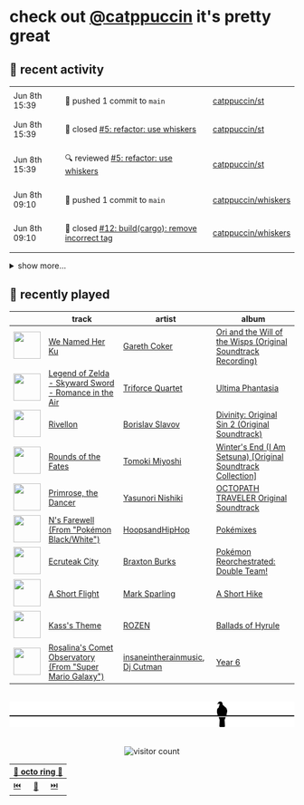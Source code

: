 # check out [@catppuccin](https://github.com/catppuccin) it's pretty great

## 📅 recent activity

<!-- SCRIPT:REPLACE:GITHUB -->
<table>
<tbody>
<tr>
<td><span title='2024-06-08T15:39:49+00:00'>Jun 8th 15:39</span></td>
<td>

🚢 pushed 1 commit to `main`

</td>
<td>

[catppuccin/st](https://github.com/catppuccin/st)

</td>
</tr>
<tr>
<td><span title='2024-06-08T15:39:48+00:00'>Jun 8th 15:39</span></td>
<td>

🎉 closed [#5: refactor: use whiskers](https://github.com/catppuccin/st/pull/5)

</td>
<td>

[catppuccin/st](https://github.com/catppuccin/st)

</td>
</tr>
<tr>
<td><span title='2024-06-08T15:39:25+00:00'>Jun 8th 15:39</span></td>
<td>

🔍 reviewed [#5: refactor: use whiskers](https://github.com/catppuccin/st/pull/5)

</td>
<td>

[catppuccin/st](https://github.com/catppuccin/st)

</td>
</tr>
<tr>
<td><span title='2024-06-08T09:10:16+00:00'>Jun 8th 09:10</span></td>
<td>

🚢 pushed 1 commit to `main`

</td>
<td>

[catppuccin/whiskers](https://github.com/catppuccin/whiskers)

</td>
</tr>
<tr>
<td><span title='2024-06-08T09:10:16+00:00'>Jun 8th 09:10</span></td>
<td>

🎉 closed [#12: build(cargo): remove incorrect tag](https://github.com/catppuccin/whiskers/pull/12)

</td>
<td>

[catppuccin/whiskers](https://github.com/catppuccin/whiskers)

</td>
</tr>
</tbody>
</table>

<details>
<summary>show more...</summary>
<table>
<tbody>
<tr>
<td><span title='2024-06-07T22:18:46+00:00'>Jun 7th 22:18</span></td>
<td>

💬 commented on [#16: Bat theme looks different than same theme in Helix?](https://github.com/catppuccin/bat/issues/16)

</td>
<td>

[catppuccin/bat](https://github.com/catppuccin/bat)

</td>
</tr>
<tr>
<td><span title='2024-06-07T19:23:07+00:00'>Jun 7th 19:23</span></td>
<td>

💬 commented on [#45: docs: update previews](https://github.com/catppuccin/helix/pull/45)

</td>
<td>

[catppuccin/helix](https://github.com/catppuccin/helix)

</td>
</tr>
<tr>
<td><span title='2024-06-07T19:14:32+00:00'>Jun 7th 19:14</span></td>
<td>

💬 commented on [#16: Bat theme looks different than same theme in Helix?](https://github.com/catppuccin/bat/issues/16)

</td>
<td>

[catppuccin/bat](https://github.com/catppuccin/bat)

</td>
</tr>
<tr>
<td><span title='2024-06-07T19:12:15+00:00'>Jun 7th 19:12</span></td>
<td>

🚢 pushed 1 commit to `main`

</td>
<td>

[catppuccin/helix](https://github.com/catppuccin/helix)

</td>
</tr>
<tr>
<td><span title='2024-06-07T19:12:14+00:00'>Jun 7th 19:12</span></td>
<td>

🎉 closed [#45: docs: update previews](https://github.com/catppuccin/helix/pull/45)

</td>
<td>

[catppuccin/helix](https://github.com/catppuccin/helix)

</td>
</tr>
<tr>
<td><span title='2024-06-07T19:12:11+00:00'>Jun 7th 19:12</span></td>
<td>

💬 commented on [#45: docs: update previews](https://github.com/catppuccin/helix/pull/45)

</td>
<td>

[catppuccin/helix](https://github.com/catppuccin/helix)

</td>
</tr>
<tr>
<td><span title='2024-06-07T19:10:24+00:00'>Jun 7th 19:10</span></td>
<td>

🚢 pushed 1 commit to `main`

</td>
<td>

[catppuccin/helix](https://github.com/catppuccin/helix)

</td>
</tr>
<tr>
<td><span title='2024-06-07T19:10:24+00:00'>Jun 7th 19:10</span></td>
<td>

🎉 closed [#46: feat: use blue html/xml tags](https://github.com/catppuccin/helix/pull/46)

</td>
<td>

[catppuccin/helix](https://github.com/catppuccin/helix)

</td>
</tr>
<tr>
<td><span title='2024-06-07T19:10:14+00:00'>Jun 7th 19:10</span></td>
<td>

🚀 opened [#46: feat: use blue html/xml tags](https://github.com/catppuccin/helix/pull/46)

</td>
<td>

[catppuccin/helix](https://github.com/catppuccin/helix)

</td>
</tr>
<tr>
<td><span title='2024-06-07T18:59:27+00:00'>Jun 7th 18:59</span></td>
<td>

🚢 pushed 1 commit to `main`

</td>
<td>

[catppuccin/helix](https://github.com/catppuccin/helix)

</td>
</tr>
<tr>
<td><span title='2024-06-07T18:59:27+00:00'>Jun 7th 18:59</span></td>
<td>

🎉 closed [#44: docs: update readme with whiskers instructions](https://github.com/catppuccin/helix/pull/44)

</td>
<td>

[catppuccin/helix](https://github.com/catppuccin/helix)

</td>
</tr>
<tr>
<td><span title='2024-06-07T18:57:57+00:00'>Jun 7th 18:57</span></td>
<td>

🚀 opened [#44: docs: update readme with whiskers instructions](https://github.com/catppuccin/helix/pull/44)

</td>
<td>

[catppuccin/helix](https://github.com/catppuccin/helix)

</td>
</tr>
<tr>
<td><span title='2024-06-07T18:54:27+00:00'>Jun 7th 18:54</span></td>
<td>

💬 commented on [#43: refactor: use whiskers](https://github.com/catppuccin/helix/pull/43)

</td>
<td>

[catppuccin/helix](https://github.com/catppuccin/helix)

</td>
</tr>
<tr>
<td><span title='2024-06-07T18:54:24+00:00'>Jun 7th 18:54</span></td>
<td>

🚢 pushed 1 commit to `main`

</td>
<td>

[catppuccin/helix](https://github.com/catppuccin/helix)

</td>
</tr>
<tr>
<td><span title='2024-06-07T18:54:23+00:00'>Jun 7th 18:54</span></td>
<td>

🎉 closed [#43: refactor: use whiskers](https://github.com/catppuccin/helix/pull/43)

</td>
<td>

[catppuccin/helix](https://github.com/catppuccin/helix)

</td>
</tr>
</tbody>
</table>
</details>
<!-- SCRIPT:REPLACE:GITHUB -->

## 🎵 recently played

<!-- SCRIPT:REPLACE:SPOTIFY -->
| | track | artist | album |
| - | - | - | - |
| <img src="https://i.scdn.co/image/ab67616d00004851c20c278a68424850767e4d9e" width="48" height="48"> | [We Named Her Ku](https://open.spotify.com/track/0Lw2KPwXMK2zP96WVpcFYu) | [Gareth Coker](https://open.spotify.com/artist/1I9Hqy4QnMyVhZwRM2r41B) | [Ori and the Will of the Wisps (Original Soundtrack Recording)](https://open.spotify.com/track/0Lw2KPwXMK2zP96WVpcFYu) |
| <img src="https://i.scdn.co/image/ab67616d0000485124451f3b9672338f2b6f0aa6" width="48" height="48"> | [Legend of Zelda - Skyward Sword - Romance in the Air](https://open.spotify.com/track/11RGaLRaPh7mo5LyvoMYPs) | [Triforce Quartet](https://open.spotify.com/artist/094Eb3gQkbFFT4seoZoMaS) | [Ultima Phantasia](https://open.spotify.com/track/11RGaLRaPh7mo5LyvoMYPs) |
| <img src="https://i.scdn.co/image/ab67616d0000485119394be1b5c9da06e6fe6787" width="48" height="48"> | [Rivellon](https://open.spotify.com/track/7EVmjwaUVwhepnIpSUZMKh) | [Borislav Slavov](https://open.spotify.com/artist/7Fl4F5eJRtPMEl3jTYMUQt) | [Divinity: Original Sin 2 (Original Soundtrack)](https://open.spotify.com/track/7EVmjwaUVwhepnIpSUZMKh) |
| <img src="https://i.scdn.co/image/ab67616d0000485108ef8f213c161fa5b8d5b4f6" width="48" height="48"> | [Rounds of the Fates](https://open.spotify.com/track/6DxZID6t2f6ODzijWNd2g1) | [Tomoki Miyoshi](https://open.spotify.com/artist/2OAgpK4uA8zE1zSoqhuiim) | [Winter's End (I Am Setsuna) [Original Soundtrack Collection]](https://open.spotify.com/track/6DxZID6t2f6ODzijWNd2g1) |
| <img src="https://i.scdn.co/image/ab67616d00004851a9509557a1a0b0c61a2bbbbe" width="48" height="48"> | [Primrose, the Dancer](https://open.spotify.com/track/2fuYp1ANBbAjVA2sgx9npb) | [Yasunori Nishiki](https://open.spotify.com/artist/0Ph31fnwwrbxz5d7mEE1Zv) | [OCTOPATH TRAVELER Original Soundtrack](https://open.spotify.com/track/2fuYp1ANBbAjVA2sgx9npb) |
| <img src="https://i.scdn.co/image/ab67616d000048518364180fe688c54b47a895c9" width="48" height="48"> | [N's Farewell (From "Pokémon Black/White")](https://open.spotify.com/track/152LfpO2t7VhF2NfuJEsH4) | [HoopsandHipHop](https://open.spotify.com/artist/6doBPcAt2vxQmvbcmNxMmc) | [Pokémixes](https://open.spotify.com/track/152LfpO2t7VhF2NfuJEsH4) |
| <img src="https://i.scdn.co/image/ab67616d0000485172a15f5ce99b6ba4aa68b9f8" width="48" height="48"> | [Ecruteak City](https://open.spotify.com/track/4Q28DqNxUjuZ5s3AH1xA1R) | [Braxton Burks](https://open.spotify.com/artist/1U2GH2NLt30RW9bnJEvcgM) | [Pokémon Reorchestrated: Double Team!](https://open.spotify.com/track/4Q28DqNxUjuZ5s3AH1xA1R) |
| <img src="https://i.scdn.co/image/ab67616d00004851dd8b4524d928f403c7042940" width="48" height="48"> | [A Short Flight](https://open.spotify.com/track/4Tdy3IcxqAjii4zav9e8AJ) | [Mark Sparling](https://open.spotify.com/artist/512N8AirvONRHLLZg5cjC0) | [A Short Hike](https://open.spotify.com/track/4Tdy3IcxqAjii4zav9e8AJ) |
| <img src="https://i.scdn.co/image/ab67616d00004851826bb8027b667ca05e120261" width="48" height="48"> | [Kass's Theme](https://open.spotify.com/track/5XZcXfoS6IAiErcvGT2qhx) | [ROZEN](https://open.spotify.com/artist/1uca08INg3Te4jR7g1khYN) | [Ballads of Hyrule](https://open.spotify.com/track/5XZcXfoS6IAiErcvGT2qhx) |
| <img src="https://i.scdn.co/image/ab67616d000048512160d9fb846846ccf59c6f8a" width="48" height="48"> | [Rosalina's Comet Observatory (From "Super Mario Galaxy")](https://open.spotify.com/track/3SslDSgYzrf7PzSF6zeB5e) | [insaneintherainmusic](https://open.spotify.com/artist/62GoYifV4njTdvS8lD2yYT), [Dj Cutman](https://open.spotify.com/artist/1IwzmBTWI4CzUNsZM7Zqd8) | [Year 6](https://open.spotify.com/track/3SslDSgYzrf7PzSF6zeB5e) |

<!-- SCRIPT:REPLACE:SPOTIFY -->

<br>

<div align="center">

<picture>
    <source media="(prefers-color-scheme: light)" srcset="assets/pigeon-light.svg">
    <source media="(prefers-color-scheme: dark)" srcset="assets/pigeon-dark.svg">
    <img alt="pigeon sitting on a wire" src="assets/pigeon-light.svg">
</picture>

<br>
<br>

![visitor count](https://profile-counter.glitch.me/backwardspy/count.svg)

<table>
    <thead>
        <th colspan="3"><a href="https://octo-ring.com">🐙 octo ring 🐙</a></th>
    </thead>
    <tbody>
        <td><a href="https://octo-ring.com/p/backwardspy/prev">⏮️</a></td>
        <td><a href="https://octo-ring.com/p/backwardspy/random">🔀</a></td>
        <td><a href="https://octo-ring.com/p/backwardspy/next">⏭️</a></td>
    </tbody>
</table>

</div>
